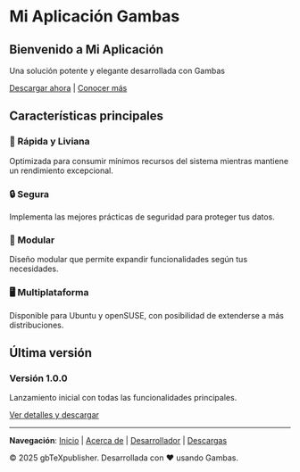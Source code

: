 # Mi Aplicación Gambas

## Bienvenido a Mi Aplicación

Una solución potente y elegante desarrollada con Gambas

[Descargar ahora](downloads.md) | [Conocer más](about.md)

## Características principales

### 🚀 Rápida y Liviana
Optimizada para consumir mínimos recursos del sistema mientras mantiene un rendimiento excepcional.

### 🔒 Segura
Implementa las mejores prácticas de seguridad para proteger tus datos.

### 🧩 Modular
Diseño modular que permite expandir funcionalidades según tus necesidades.

### 🖥️ Multiplataforma
Disponible para Ubuntu y openSUSE, con posibilidad de extenderse a más distribuciones.

## Última versión

### Versión 1.0.0
Lanzamiento inicial con todas las funcionalidades principales.

[Ver detalles y descargar](downloads.md)

---

**Navegación**: [Inicio](index.md) | [Acerca de](about.md) | [Desarrollador](cv.md) | [Descargas](downloads.md)

&copy; 2025 gbTeXpublisher. Desarrollada con ❤️ usando Gambas.
